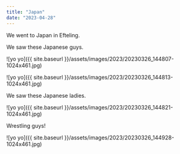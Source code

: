 ```yaml
---
title: "Japan"
date: "2023-04-28"
---
```


We went to Japan in Efteling.

We saw these Japanese guys.

![yo yo]({{ site.baseurl }}/assets/images/2023/20230326_144807-1024x461.jpg)

![yo yo]({{ site.baseurl }}/assets/images/2023/20230326_144813-1024x461.jpg)

We saw these Japanese ladies.

![yo yo]({{ site.baseurl }}/assets/images/2023/20230326_144821-1024x461.jpg)

Wrestling guys!

![yo yo]({{ site.baseurl }}/assets/images/2023/20230326_144928-1024x461.jpg)
